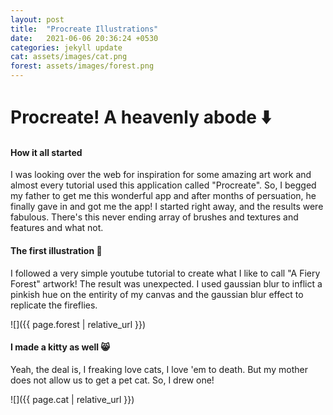 ```yaml
---
layout: post
title:  "Procreate Illustrations"
date:   2021-06-06 20:36:24 +0530
categories: jekyll update
cat: assets/images/cat.png
forest: assets/images/forest.png
---
```

# **Procreate! A heavenly abode** :arrow_down:

#### How it all started 
I was looking over the web for inspiration for some amazing art work and almost every tutorial used this application called "Procreate". 
So, I begged my father to get me this wonderful app and after months of persuation, he finally gave in and got me the app!
I started right away, and the results were fabulous. There's this never ending array of brushes and textures and features and what not.

#### The first illustration :small_red_triangle_down:
I followed a very simple youtube tutorial to create what I like to call "A Fiery Forest" artwork! The result was unexpected. I used gaussian blur to inflict a pinkish hue on the entirity of my canvas and the gaussian blur effect to replicate the fireflies.

![]({{ page.forest | relative_url }})

#### I made a kitty as well :smile_cat:
Yeah, the deal is, I freaking love cats, I love 'em to death. But my mother does not allow us to get a pet cat. So, I drew one!

![]({{ page.cat | relative_url }})